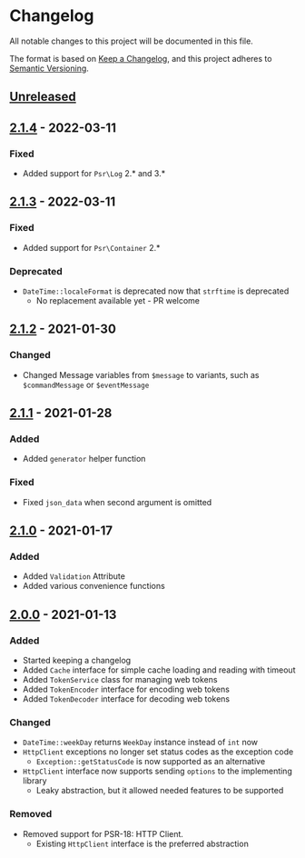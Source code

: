 # Changelog

All notable changes to this project will be documented in this file.

The format is based on [Keep a Changelog](https://keepachangelog.com/en/1.0.0/),
and this project adheres to [Semantic Versioning](https://semver.org/spec/v2.0.0.html).

## [Unreleased]

## [2.1.4] - 2022-03-11

### Fixed

- Added support for `Psr\Log` 2.* and 3.*

## [2.1.3] - 2022-03-11

### Fixed

- Added support for `Psr\Container` 2.*

### Deprecated

- `DateTime::localeFormat` is deprecated now that `strftime` is deprecated
  - No replacement available yet - PR welcome

## [2.1.2] - 2021-01-30

### Changed

- Changed Message variables from `$message` to variants,
  such as `$commandMessage` or `$eventMessage`

## [2.1.1] - 2021-01-28

### Added

- Added `generator` helper function

### Fixed

- Fixed `json_data` when second argument is omitted

## [2.1.0] - 2021-01-17

### Added

- Added `Validation` Attribute
- Added various convenience functions

## [2.0.0] - 2021-01-13

### Added

- Started keeping a changelog
- Added `Cache` interface for simple cache loading and reading with timeout
- Added `TokenService` class for managing web tokens
- Added `TokenEncoder` interface for encoding web tokens
- Added `TokenDecoder` interface for decoding web tokens

### Changed

- `DateTime::weekDay` returns `WeekDay` instance instead of `int` now
- `HttpClient` exceptions no longer set status codes as the exception code
    - `Exception::getStatusCode` is now supported as an alternative
- `HttpClient` interface now supports sending `options` to the implementing library
    - Leaky abstraction, but it allowed needed features to be supported

### Removed

- Removed support for PSR-18: HTTP Client.
    - Existing `HttpClient` interface is the preferred abstraction

[Unreleased]: https://github.com/novuso/common/compare/master...develop
[2.0.0]: https://github.com/novuso/common/compare/1.0.0...2.0.0
[2.1.0]: https://github.com/novuso/common/compare/2.0.0...2.1.0
[2.1.1]: https://github.com/novuso/common/compare/2.1.0...2.1.1
[2.1.2]: https://github.com/novuso/common/compare/2.1.1...2.1.2
[2.1.3]: https://github.com/novuso/common/compare/2.1.2...2.1.3
[2.1.4]: https://github.com/novuso/common/compare/2.1.3...2.1.4
